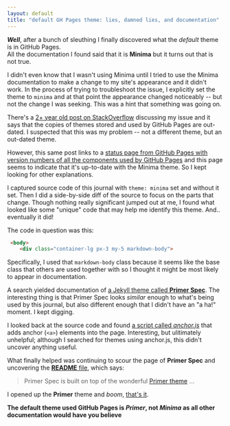 ```yaml
---
layout: default
title: "default GH Pages theme: lies, damned lies, and documentation"
---
```


***Well***, after a bunch of sleuthing I finally discovered what the *default* theme is in GitHub Pages.  
All the documentation I found said that it is **Minima** but it turns out that is not true.

I didn't even know that I wasn't using Minima until I tried to use the Minima documentation to make a change
to my site's appearance and it didn't work.   In the process of trying to troubleshoot the issue, I explicitly
set the theme to `minima` and at that point the appearance changed noticeably -- but not the change I was seeking. 
This was a hint that something was going on.

There's a [2+ year old post on StackOverflow](https://stackoverflow.com/questions/68518590/does-minima-dark-skin-work-on-github-pages) 
discussing my issue and it says that the copies of themes stored and used by GitHub Pages are out-dated.
I suspected that this was my problem -- not a different theme, but an out-dated theme.  

However, this same post links to a [status page from GitHub Pages with version numbers of all the components used
by GitHub Pages](https://pages.github.com/versions/) and this page seems to indicate that it's up-to-date with the
Minima theme.  So I kept looking for other explanations.

I captured source code of this journal with `theme: minima` set and without it set.   Then I did a side-by-side diff 
of the source to focus on the parts that change.   Though nothing really significant jumped out at me, I found what
looked like some "unique" code that may help me identify this theme.  And.. eventually it did!

The code in question was this:

```html
 <body>
    <div class="container-lg px-3 my-5 markdown-body">
```

Specifically, I used that `markdown-body` class because it seems like the base class that others are used together with
so I thought it might be most likely to appear in documentation.

A search yielded documentation of [a Jekyll theme called **Primer Spec**](https://eecs485staff.github.io/primer-spec/). 
The interesting thing is that Primer Spec looks *similar* enough to what's being used by this journal, 
but also different enough that I didn't have an "a ha!" moment.   I kept digging.

I looked back at the source code and found [a script called *anchor.js*](https://www.bryanbraun.com/anchorjs/#examples)
that adds anchor (`<a>`) elements into the page.   Interesting, but ulitimately unhelpful; although I searched for 
themes using anchor.js, this didn't uncover anything useful.

What finally helped was continuing to scour the page of **Primer Spec** and uncovering the [**README** file](https://eecs485staff.github.io/primer-spec/README.md), 
which says:

> Primer Spec is built on top of the wonderful [Primer theme](https://github.com/pages-themes/primer) ...

I opened up the **Primer** theme and *boom*, [that's it](https://pages-themes.github.io/primer/).

**The default theme used GitHub Pages is *Primer*, not *Minima* as all other documentation would have you believe**
